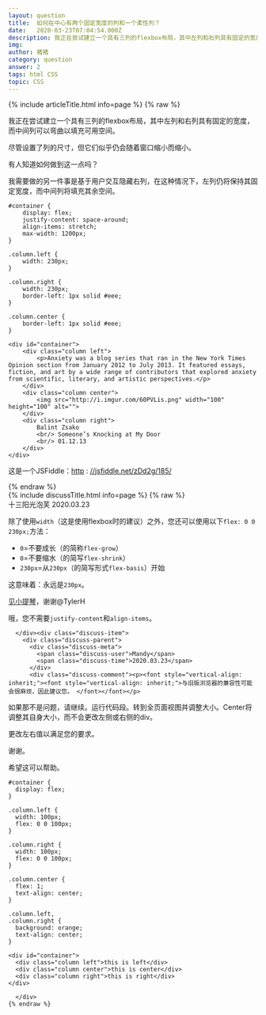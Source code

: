 ```yaml
---
layout: question
title:  如何在中心有两个固定宽度的列和一个柔性列？
date:   2020-03-23T07:04:54.000Z
description: 我正在尝试建立一个具有三列的flexbox布局，其中左列和右列具有固定的宽度，而中间列可以弯曲以填充可用空间。 尽管设置了列的尺寸，但它们似乎仍会随着...
img: 
author: 猪猪
category: question
answer: 2
tags: html CSS
topic: CSS
---
```

<div class="article-root">
  <div class="article">
    {% include articleTitle.html info=page %}
    {% raw %}
    <div class="article-content"><p><font style="vertical-align: inherit;"><font style="vertical-align: inherit;">我正在尝试建立一个具有三列的flexbox布局，其中左列和右列具有固定的宽度，而中间列可以弯曲以填充可用空间。 </font></font></p>

<p><font style="vertical-align: inherit;"><font style="vertical-align: inherit;">尽管设置了列的尺寸，但它们似乎仍会随着窗口缩小而缩小。 </font></font></p>

<p><font style="vertical-align: inherit;"><font style="vertical-align: inherit;">有人知道如何做到这一点吗？</font></font></p>

<p><font style="vertical-align: inherit;"><font style="vertical-align: inherit;">我需要做的另一件事是基于用户交互隐藏右列，在这种情况下，左列仍将保持其固定宽度，而中间列将填充其余空间。 </font></font></p>

<p></p><div class="snippet" data-lang="js" data-hide="false" data-console="true" data-babel="false">
<div class="snippet-code">
<pre class="snippet-code-css lang-css prettyprint-override"><code>#container {<font></font>
    display: flex;<font></font>
    justify-content: space-around;<font></font>
    align-items: stretch;<font></font>
    max-width: 1200px;<font></font>
}<font></font>
<font></font>
.column.left {<font></font>
    width: 230px;<font></font>
}<font></font>
<font></font>
.column.right {<font></font>
    width: 230px;<font></font>
    border-left: 1px solid #eee;<font></font>
}<font></font>
<font></font>
.column.center {<font></font>
    border-left: 1px solid #eee;<font></font>
}</code></pre>
<pre class="snippet-code-html lang-html prettyprint-override"><code>&lt;div id="container"&gt;<font></font>
    &lt;div class="column left"&gt;<font></font>
        &lt;p&gt;Anxiety was a blog series that ran in the New York Times Opinion section from January 2012 to July 2013. It featured essays, fiction, and art by a wide range of contributors that explored anxiety from scientific, literary, and artistic perspectives.&lt;/p&gt;<font></font>
    &lt;/div&gt;<font></font>
    &lt;div class="column center"&gt;<font></font>
        &lt;img src="http://i.imgur.com/60PVLis.png" width="100" height="100" alt=""&gt;<font></font>
    &lt;/div&gt;<font></font>
    &lt;div class="column right"&gt;<font></font>
        Balint Zsako<font></font>
        &lt;br/&gt; Someone’s Knocking at My Door<font></font>
        &lt;br/&gt; 01.12.13<font></font>
    &lt;/div&gt;<font></font>
&lt;/div&gt;</code></pre>
</div>
</div>
<p></p>

<p><font style="vertical-align: inherit;"><font style="vertical-align: inherit;">这是一个JSFiddle：</font><a href="http://jsfiddle.net/zDd2g/185/" rel="noreferrer"><font style="vertical-align: inherit;">http</font></a><font style="vertical-align: inherit;"> : </font></font><a href="http://jsfiddle.net/zDd2g/185/" rel="noreferrer"><font style="vertical-align: inherit;"><font style="vertical-align: inherit;">//jsfiddle.net/zDd2g/185/</font></font></a></p></div>
    {% endraw %}
  </div>

  <div class="discuss-wrapper">
    {% include discussTitle.html info=page %}
    {% raw %}
    <div class="discuss-item">
        <div class="discuss-parent">
          <div class="discuss-meta">
            <span class="discuss-user">十三阳光泡芙</span>
            <span class="discuss-time">2020.03.23</span>
          </div>
          <div class="discuss-comment"><p><font style="vertical-align: inherit;"><font style="vertical-align: inherit;">除了使用</font></font><code>width</code><font style="vertical-align: inherit;"><font style="vertical-align: inherit;">（这是使用flexbox时的建议）之外，您还可以使用以下</font></font><code>flex: 0 0 230px;</code><font style="vertical-align: inherit;"><font style="vertical-align: inherit;">方法：</font></font></p>

<ul>
<li><code>0</code><font style="vertical-align: inherit;"><font style="vertical-align: inherit;">=不要成长（的简称</font></font><code>flex-grow</code><font style="vertical-align: inherit;"><font style="vertical-align: inherit;">）</font></font></li>
<li><code>0</code><font style="vertical-align: inherit;"><font style="vertical-align: inherit;">=不要缩水（的简写</font></font><code>flex-shrink</code><font style="vertical-align: inherit;"><font style="vertical-align: inherit;">）</font></font></li>
<li><code>230px</code><font style="vertical-align: inherit;"><font style="vertical-align: inherit;">=从</font></font><code>230px</code><font style="vertical-align: inherit;"><font style="vertical-align: inherit;">（的简写形式</font></font><code>flex-basis</code><font style="vertical-align: inherit;"><font style="vertical-align: inherit;">）开始</font></font></li>
</ul>

<p><font style="vertical-align: inherit;"><font style="vertical-align: inherit;">这意味着：永远是</font></font><code>230px</code><font style="vertical-align: inherit;"><font style="vertical-align: inherit;">。</font></font></p>

<p><a href="https://jsfiddle.net/133rr51u/" rel="noreferrer"><font style="vertical-align: inherit;"><font style="vertical-align: inherit;">见小提琴</font></font></a><font style="vertical-align: inherit;"><font style="vertical-align: inherit;">，谢谢@TylerH</font></font></p>

<p><font style="vertical-align: inherit;"><font style="vertical-align: inherit;">哦，您不需要</font></font><code>justify-content</code><font style="vertical-align: inherit;"><font style="vertical-align: inherit;">和</font></font><code>align-items</code><font style="vertical-align: inherit;"><font style="vertical-align: inherit;">。</font></font></p></div>
        </div>
        
      </div><div class="discuss-item">
        <div class="discuss-parent">
          <div class="discuss-meta">
            <span class="discuss-user">Mandy</span>
            <span class="discuss-time">2020.03.23</span>
          </div>
          <div class="discuss-comment"><p><font style="vertical-align: inherit;"><font style="vertical-align: inherit;">与旧版浏览器的兼容性可能会很麻烦，因此建议您。 </font></font></p>

<p><font style="vertical-align: inherit;"><font style="vertical-align: inherit;">如果那不是问题，请继续。</font><font style="vertical-align: inherit;">运行代码段。</font><font style="vertical-align: inherit;">转到全页面视图并调整大小。</font><font style="vertical-align: inherit;">Center将调整其自身大小，而不会更改左侧或右侧的div。</font></font></p>

<p><font style="vertical-align: inherit;"><font style="vertical-align: inherit;">更改左右值以满足您的要求。 </font></font></p>

<p><font style="vertical-align: inherit;"><font style="vertical-align: inherit;">谢谢。 </font></font></p>

<p><font style="vertical-align: inherit;"><font style="vertical-align: inherit;">希望这可以帮助。</font></font></p>

<p></p><div class="snippet" data-lang="js" data-hide="false" data-console="true" data-babel="false">
<div class="snippet-code">
<pre class="snippet-code-css lang-css prettyprint-override"><code>#container {<font></font>
  display: flex;<font></font>
}<font></font>
<font></font>
.column.left {<font></font>
  width: 100px;<font></font>
  flex: 0 0 100px;<font></font>
}<font></font>
<font></font>
.column.right {<font></font>
  width: 100px;<font></font>
  flex: 0 0 100px;<font></font>
}<font></font>
<font></font>
.column.center {<font></font>
  flex: 1;<font></font>
  text-align: center;<font></font>
}<font></font>
<font></font>
.column.left,<font></font>
.column.right {<font></font>
  background: orange;<font></font>
  text-align: center;<font></font>
}</code></pre>
<pre class="snippet-code-html lang-html prettyprint-override"><code>&lt;div id="container"&gt;<font></font>
  &lt;div class="column left"&gt;this is left&lt;/div&gt;<font></font>
  &lt;div class="column center"&gt;this is center&lt;/div&gt;<font></font>
  &lt;div class="column right"&gt;this is right&lt;/div&gt;<font></font>
&lt;/div&gt;</code></pre>
</div>
</div>
<p></p></div>
        </div>
        
      </div>
    {% endraw %}
  </div>
<div>
